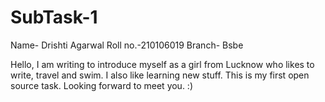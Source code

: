 # SubTask-1
Name- Drishti Agarwal 
Roll no.-210106019
Branch- Bsbe

Hello,
I am writing to introduce myself as a girl from Lucknow who likes to write, travel and swim.
I also like learning new stuff.
This is my first open source task.
Looking forward to meet you. :)
